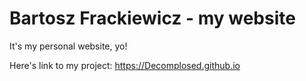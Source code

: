 # Bartosz Frackiewicz - my website

It's my personal website, yo!

Here's link to my project:
<https://Decomplosed.github.io>
